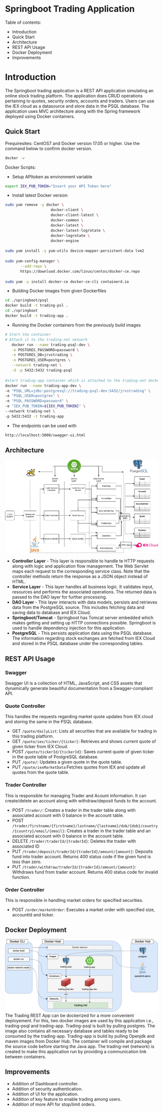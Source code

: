 # Springboot Trading Application
Table of contents:
- Introduction
- Quick Start
- Architecture
- REST API Usage
- Docker Deployment
- Improvements

# Introduction
The Springboot trading application is a REST API application simulating an online stock trading platform. The application does CRUD operations pertaining to quotes, security orders, accounts and traders. Users can use the IEX cloud as a datasource and store data in the PSQL database. The application uses MVC architecture along with the Spring framework deployed using Docker containers.

## Quick Start
Prequiresites: CentOS7 and Docker version 17.05 or higher.
Use the command below to confirm docker version.
````bash
docker -v
````

Docker Scripts:
- Setup APItoken as environment variable
````bash
export IEX_PUB_TOKEN="Insert your API Token here"
````
- Install latest Docker version
````bash
sudo yum remove -y docker \
                     docker-client \
                     docker-client-latest \
                     docker-common \
                     docker-latest \
                     docker-latest-logrotate \
                     docker-logrotate \
                     docker-engine
 
sudo yum install -y yum-utils device-mapper-persistent-data lvm2
   
sudo yum-config-manager \
       --add-repo \
       https://download.docker.com/linux/centos/docker-ce.repo
   
sudo yum -y install docker-ce docker-ce-cli containerd.io
````
- Building Docker images from given Dockerfiles
````Bash
cd ./springboot/psql
docker build -t trading-psl .
cd ./springboot
docker build -t trading-app .
````
- Running the Docker containers from the previously build images
````Bash
# Start the container 
# Attach it to the trading-net network
   docker run --name trading-psql-dev \
   -e POSTGRES_PASSWORD=password \
   -e POSTGRES_DB=jrvstrading \
   -e POSTGRES_USER=postgres \
   --network trading-net \
   -d -p 5432:5432 trading-psql

#start trading-app container which is attached to the trading-net docker network
docker run --name trading-app-dev \
-e "PSQL_URL=jdbc:postgresql://trading-psql-dev:5432/jrvstrading" \
-e "PSQL_USER=postgres" \
-e "PSQL_PASSWORD=password" \
-e "IEX_PUB_TOKEN=${IEX_PUB_TOKEN}" \
--network trading-net \
-p 5432:5432 -t trading-app
````

- The endpoints can be used with 
````Bash
http://localhost:5000/swagger-ui.html
````

## Architecture
![my image](./assets/spring.png)

- **Controller Layer** - This layer is responsible to handle te HTTP requests along with logic and application flow management. The Web Servlet maps each request to the corresponding service class. Note that the controller methods return the response as a JSON object instead of HTML.
- **Service Layer** - This layer handles all business logic. It validates input, resources and performs the associated operations. The returned data is passed to the DAO layer for further processing.
- **DAO Layer** - This layer interacts with data models, persists and retrieves data from the PostgreSQL source. This includes fetching data and saving data to database and IEX Cloud.
- **Springboot/Tomcat** - Springboot has Tomcat server embedded which makes getting and setting up HTTP connections possible. Springboot is used to handle dependency injection for this application.
- **PostgreSQL** - This persists application data using the PSQL database. The information regarding stock exchanges are fetched from IEX Cloud and stored in the PSQL database under the corresponding tables.

## REST API Usage
### Swagger
Swagger UI is a collection of HTML, JavaScript, and CSS assets that dynamically generate beautiful documentation from a Swagger-compliant API.

### Quote Controller
This handles the requests regarding market quote updates from IEX cloud and storing the same in the PSQL database.
- GET `/quote/dailyList`: Lists all securities that are available for trading in this trading platform.
- GET `/quote/iex/ticker/{ticker}`: Retrieves and shows current quote of given ticker from IEX Cloud.
- POST `/quote/tickerId/{tickerId}`: Saves current quote of given ticker in the quote table of PostgreSQL database.
- PUT `/quote/`: Updates a given quote in the quote table.
- PUT `/quote/iexMarketData`:Fetches quotes from IEX and update all quotes from the quote table.

### Trader Controller
This is responsible for managing Trader and Acount information. It can create/delete an account along with withdraw/deposit funds to the account.
- POST `/trader/`: Creates a trader in the trader table along with associated account with 0 balance in the account table.
- POST `/trader/firstname/{firstname}/lastname/{lastname}/dob/{dob}/country/{country}/email/{email}`: Creates a trader in the trader table and an associated account with 0 balance in the account table.
- DELETE `/trader/traderId/{traderId}`: Deletes the trader with associated ID
- PUT `/trader/deposit/traderId/{traderId}/amount/{amount}`: Deposits fund into trader account. Returns 400 status code if the given fund is less than zero.
- PUT `/trader/withdraw/traderId/{traderId}/amount/{amount}`: Withdraws fund from trader account. Returns 400 status code for invalid function.

### Order Controller
This is responsible in handling market orders for specified securities.
- POST `/order/marketOrder`: Executes a market order with specified size, accountId and ticker.

## Docker Deployment
![my image](./assets/dockerspring.jpg)
The Trading REST App can be dockerized for a more convenient deployement. For this, two docker images are used by this application i.e., trading-psql and trading-app. Trading-psql is built by pulling postgres. The image also contains all necessary database and tables ready to be consumed by the trading-app. Trading-app is build by pulling Openjdk and maven images from Docker Hub. The container will compile and package the source code before starting the Java app. The trading-net (network) is created to make this application run by providing a communication link between containers.

## Improvements
- Addition of Dashboard controller.
- Addition of security authentication.
- Addition of UI for the application.
- Addition of key feature to enable trading among users.
- Addition of more API for stop/limit orders.